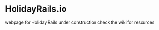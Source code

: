 HolidayRails.io
===============

webpage for Holiday Rails
under construction
check the wiki for resources
